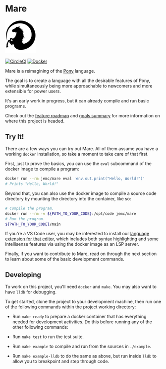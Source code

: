 # Mare

<a href="https://openclipart.org/detail/191499/horse"><img alt="The ungui-angui-pede, a mascot for Mare" src="./assets/mascot.svg" width="100px" /></a>

[![CircleCI](https://circleci.com/gh/jemc/mare.svg?style=shield)](https://circleci.com/gh/jemc/mare) [![Docker](https://img.shields.io/docker/cloud/automated/jemc/mare.svg)](https://hub.docker.com/r/jemc/mare)

Mare is a reimagining of the [Pony](https://www.ponylang.io/) language.

The goal is to create a language with all the desirable features of Pony, while simultaneously being more approachable to newcomers and more extensible for power users.

It's an early work in progress, but it can already compile and run basic programs.

Check out the [feature roadmap](./ROADMAP.md) and [goals summary](./GOALS.md) for more information on where this project is headed.

## Try It!

There are a few ways you can try out Mare. All of them assume you have a working `docker` installation, so take a moment to take care of that first.

First, just to prove the basics, you can use the `eval` subcommand of the docker image to compile a program:

```sh
docker run --rm jemc/mare eval 'env.out.print("Hello, World!")'
# Prints "Hello, World!"
```

Beyond that, you can also use the docker image to compile a source code directory by mounting the directory into the container, like so:

```sh
# Compile the program.
docker run --rm -v ${PATH_TO_YOUR_CODE}:/opt/code jemc/mare
# Run the program.
${PATH_TO_YOUR_CODE}/main
```

If you're a VS Code user, you may be interested to install our [language extension for that editor](./tooling/vscode), which includes both syntax highlighting and some Intellisense features via using the docker image as an LSP server.

Finally, if you want to contribute to Mare, read on through the next section to learn about some of the basic development commands.

## Developing

To work on this project, you'll need `docker` and `make`. You may also want to have `lldb` for debugging.

To get started, clone the project to your development machine, then run one of the following commands within the project working directory:

- Run `make ready` to prepare a docker container that has everything needed for development activities. Do this before running any of the other following commands:

- Run `make test` to run the test suite.

- Run `make example` to compile and run from the sources in `./example`.

- Run `make example-lldb` to do the same as above, but run inside `lldb` to allow you to breakpoint and step through code.
